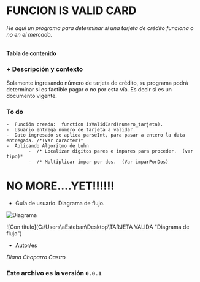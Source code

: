 # FUNCION IS VALID CARD

###### He aquí un programa para determinar si una tarjeta de crédito funciona o no en el mercado.

#### Tabla de contenido

### + Descripción y contexto

Solamente ingresando número de tarjeta de crédito, su programa podrá determinar si es factible pagar o no por esta vía.  Es decir si es un documento vigente.

### To do

	-  Función creada:  function isValidCard(numero_tarjeta).
	-  Usuario entrega número de tarjeta a validar.
	-  Dato ingresado se aplica parseInt, para pasar a entero la data entregada. /*(Var caracter)*
	-  Aplicando Algoritmo de Luhn
			-  /* Localizar digitos pares e impares para proceder.  (var tipo)* 
			-  /* Multiplicar impar por dos.  (Var imparPorDos)


# NO MORE....YET!!!!!!


+ Guía de usuario.  Diagrama de flujo.


![Diagrama](https://www.dropbox.com/s/h4xpx7sy72ou3gv/flujo%20tarjeta%20credito.jpg?dl=0)


![Con titulo](C:\Users\aEsteban\Desktop\TARJETA VALIDA "Diagrama de flujo")


+  Autor/es

*Diana Chaparro Castro*


### Este archivo es la versión `0.0.1`

